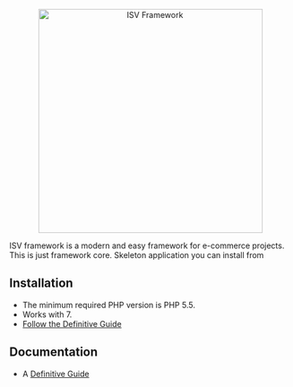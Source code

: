 <p align="center">
    <a href="http://isvteam.com/" target="_blank">
        <img src="http://isvteam.com/img/logo.png" width="400" alt="ISV Framework" />
    </a>
</p>

ISV framework is a modern and easy framework for e-commerce projects.
This is just framework core. Skeleton application you can install from 

Installation
------------

- The minimum required PHP version is PHP 5.5.
- Works with 7.
- [Follow the Definitive Guide](http://isvteam.com/docs/install)

Documentation
-------------

- A [Definitive Guide](http://isvteam.com/docs) 
